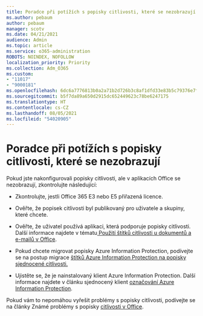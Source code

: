 ```yaml
---
title: Poradce při potížích s popisky citlivosti, které se nezobrazují
ms.author: pebaum
author: pebaum
manager: scotv
ms.date: 04/21/2021
audience: Admin
ms.topic: article
ms.service: o365-administration
ROBOTS: NOINDEX, NOFOLLOW
localization_priority: Priority
ms.collection: Adm_O365
ms.custom:
- "11017"
- "9000181"
ms.openlocfilehash: 6dc6a7776813b0a2a71b2d726b3c8af1dfd33e83b5c79376e7fbcfcc2a6ea0a8
ms.sourcegitcommit: b5f7da89a650d2915dc652449623c78be6247175
ms.translationtype: HT
ms.contentlocale: cs-CZ
ms.lasthandoff: 08/05/2021
ms.locfileid: "54020905"
---
```

# <a name="troubleshoot-sensitivity-labels-not-appearing"></a>Poradce při potížích s popisky citlivosti, které se nezobrazují

Pokud jste nakonfigurovali popisky citlivosti, ale v aplikacích Office se nezobrazují, zkontrolujte následující:

- Zkontrolujte, jestli Office 365 E3 nebo E5 přiřazená licence.

- Ověřte, že popisek citlivosti byl publikovaný pro uživatele a skupiny, které chcete.

- Ověřte, že uživatel používá aplikaci, která podporuje popisky citlivosti. Další informace najdete v tématu[ Použití štítků citlivosti u dokumentů a e-mailů v Office](https://go.microsoft.com/fwlink/?linkid=2106446).

- Pokud chcete migrovat popisky Azure Information Protection, podívejte se na postup migrace [štítků Azure Information Protection na popisky sjednocené citlivosti.](https://go.microsoft.com/fwlink/?linkid=2106056)

- Ujistěte se, že je nainstalovaný klient Azure Information Protection. Další informace najdete v článku sjednocený klient [označování Azure Information Protection](https://go.microsoft.com/fwlink/?linkid=2106374).

Pokud vám to nepomáhou vyřešit problémy s popisky citlivosti, podívejte se na články Známé problémy s popisky [citlivosti v Office](https://go.microsoft.com/fwlink/?linkid=2106447).
